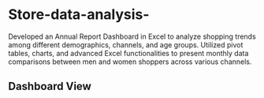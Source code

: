 # Store-data-analysis-
Developed an Annual Report Dashboard in Excel to analyze shopping trends among different demographics, channels, and age groups. Utilized pivot tables, charts, and advanced Excel functionalities to present monthly data comparisons between men and women shoppers across various channels.

## Dashboard View
<a href = " https://github.com/gomkalevaishnavi/Store-data-analysis-/blob/main/Screenshot%202025-03-06%20152010.png"></a>
